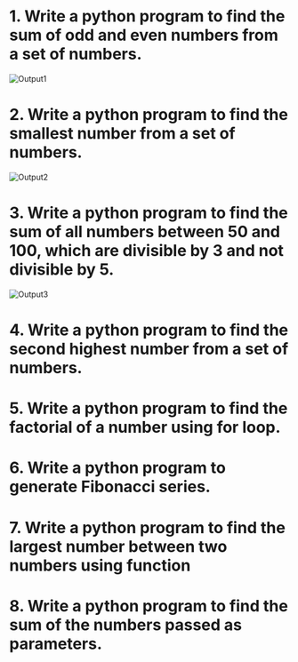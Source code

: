 # 1. Write a python program to find the sum of odd and even numbers from a set of numbers.
![Output1](https://github.com/user-attachments/assets/513f58e1-f9d8-4a49-b8aa-ec375fcc9fc0)

# 2. Write a python program to find the smallest number from a set of numbers.
![Output2](https://github.com/user-attachments/assets/d17b9288-c494-4bfa-a01c-88ffb8f17a34)

# 3. Write a python program to find the sum of all numbers between 50 and 100, which are divisible by 3 and not divisible by 5.
![Output3](https://github.com/user-attachments/assets/3c6cd60b-1da4-4173-a597-53cf35630554)

# 4. Write a python program to find the second highest number from a set of numbers.


# 5. Write a python program to find the factorial of a number using for loop.


# 6. Write a python program to generate Fibonacci series.


# 7. Write a python program to find the largest number between two numbers using function


# 8. Write a python program to find the sum of the numbers passed as parameters.